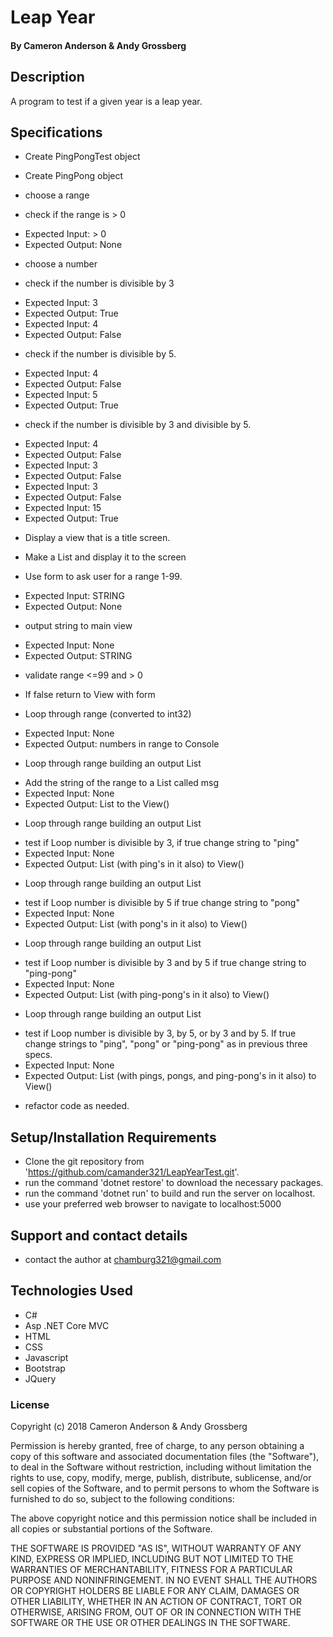 
# Leap Year

#### By Cameron Anderson & Andy Grossberg

## Description
A program to test if a given year is a leap year.

## Specifications
* Create PingPongTest object

* Create PingPong object

* choose a range

* check if the range is > 0
- Expected Input: <number> > 0
- Expected Output: None

* choose a number

* check if the number is divisible by 3
- Expected Input: 3
- Expected Output: True
- Expected Input: 4
- Expected Output: False

* check if the number is divisible by 5.
- Expected Input: 4
- Expected Output: False
- Expected Input: 5
- Expected Output: True

* check if the number is divisible by 3 and divisible by 5.
- Expected Input: 4
- Expected Output: False
- Expected Input: 3
- Expected Output: False
- Expected Input: 3
- Expected Output: False
- Expected Input: 15
- Expected Output: True

* Display a view that is a title screen.

* Make a List and display it to the screen

* Use form to ask user for a range 1-99.
- Expected Input: STRING
- Expected Output: None

* output string to main view
- Expected Input: None
- Expected Output: STRING

* validate range <=99 and > 0
- If false return to View with form

* Loop through range (converted to int32)
- Expected Input: None
- Expected Output: numbers in range to Console

* Loop through range building an output List
- Add the string of the range to a List called msg
- Expected Input: None
- Expected Output: List to the View()

* Loop through range building an output List
- test if Loop number is divisible by 3, if true change string to "ping"
- Expected Input: None
- Expected Output: List (with ping's in it also) to View()

* Loop through range building an output List
- test if Loop number is divisible by 5 if true change string to "pong"
- Expected Input: None
- Expected Output: List (with pong's in it also) to View()

* Loop through range building an output List
- test if Loop number is divisible by 3 and by 5 if true change string to "ping-pong"
- Expected Input: None
- Expected Output: List (with ping-pong's in it also) to View()

* Loop through range building an output List
- test if Loop number is divisible by 3, by 5, or by 3 and by 5. If true change strings to "ping", "pong" or "ping-pong" as in previous three specs.
- Expected Input: None
- Expected Output: List (with pings, pongs, and ping-pong's in it also) to View()

* refactor code as needed.

## Setup/Installation Requirements

* Clone the git repository from 'https://github.com/camander321/LeapYearTest.git'.
* run the command 'dotnet restore' to download the necessary packages.
* run the command 'dotnet run' to build and run the server on localhost.
* use your preferred web browser to navigate to localhost:5000


## Support and contact details

* contact the author at chamburg321@gmail.com

## Technologies Used

* C#
* Asp .NET Core MVC
* HTML
* CSS
* Javascript
* Bootstrap
* JQuery

### License

Copyright (c) 2018 Cameron Anderson & Andy Grossberg

Permission is hereby granted, free of charge, to any person obtaining a copy of this software and associated documentation files (the "Software"), to deal in the Software without restriction, including without limitation the rights to use, copy, modify, merge, publish, distribute, sublicense, and/or sell copies of the Software, and to permit persons to whom the Software is furnished to do so, subject to the following conditions:

The above copyright notice and this permission notice shall be included in all copies or substantial portions of the Software.

THE SOFTWARE IS PROVIDED "AS IS", WITHOUT WARRANTY OF ANY KIND, EXPRESS OR IMPLIED, INCLUDING BUT NOT LIMITED TO THE WARRANTIES OF MERCHANTABILITY, FITNESS FOR A PARTICULAR PURPOSE AND NONINFRINGEMENT. IN NO EVENT SHALL THE AUTHORS OR COPYRIGHT HOLDERS BE LIABLE FOR ANY CLAIM, DAMAGES OR OTHER LIABILITY, WHETHER IN AN ACTION OF CONTRACT, TORT OR OTHERWISE, ARISING FROM, OUT OF OR IN CONNECTION WITH THE SOFTWARE OR THE USE OR OTHER DEALINGS IN THE SOFTWARE.
